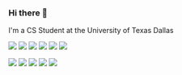 ### Hi there 👋

I'm a CS Student at the University of Texas Dallas

<img src="http://img.shields.io/badge/-Java-d18d26?style=flat&logo=java&logoColor=FFFFFF"> <img src="https://img.shields.io/badge/C%23-552773?style=flat&logo=C%20Sharp"> <img src="https://img.shields.io/badge/C++-blue.svg?style=flat&logo=c%2B%2B"> <img src="https://img.shields.io/badge/-Javascript-eed718?style=flat&logo=javascript&logoColor=FFFFFF"> <img src="https://img.shields.io/badge/-Typescript-4778c3?style=flat&logo=typescript&logoColor=FFFFFF"> <img src="https://img.shields.io/badge/-React-000000?style=flat&logo=react&logoColor=00c8ff"> 

<img src="https://img.shields.io/badge/-Spring-8ab951?style=flat&logo=spring&logoColor=343434"> <img src="https://img.shields.io/badge/-MySQL-386188?style=flat-square&logo=mysql&logoColor=white"> <img src="https://img.shields.io/badge/Amazon%20AWS-232F3E?style=flat-square&logo=amazon-aws&logoColor=e49b24"> <img src="https://img.shields.io/badge/-HTML-E34F26?style=flat&logo=html5&logoColor=white"> <img src="https://img.shields.io/badge/-CSS-1572B6?style=flat&logo=css3&logoColor=white">



